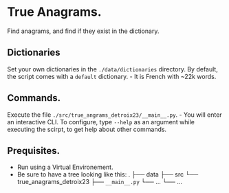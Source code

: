 # True Anagrams.

Find anagrams, and find if they exist in the dictionary.

## Dictionaries
Set your own dictionaries in the `./data/dictionaries` directory.
By default, the script comes with a `default` dictionary.
    - It is French with ~22k words.

## Commands.
Execute the file `./src/true_angrams_detroix23/__main__.py`.
    - You will enter an interactive CLI.
To configure, type `--help` as an argument while executing the scirpt, to get help about other commands.

## Prequisites.
- Run using a Virtual Environement.
- Be sure to have a tree looking like this:
    .
    ├── data
    ├── src
        └── true_anagrams_detroix23
            ├── `__main__.py`
            └── ...
    └── ...
